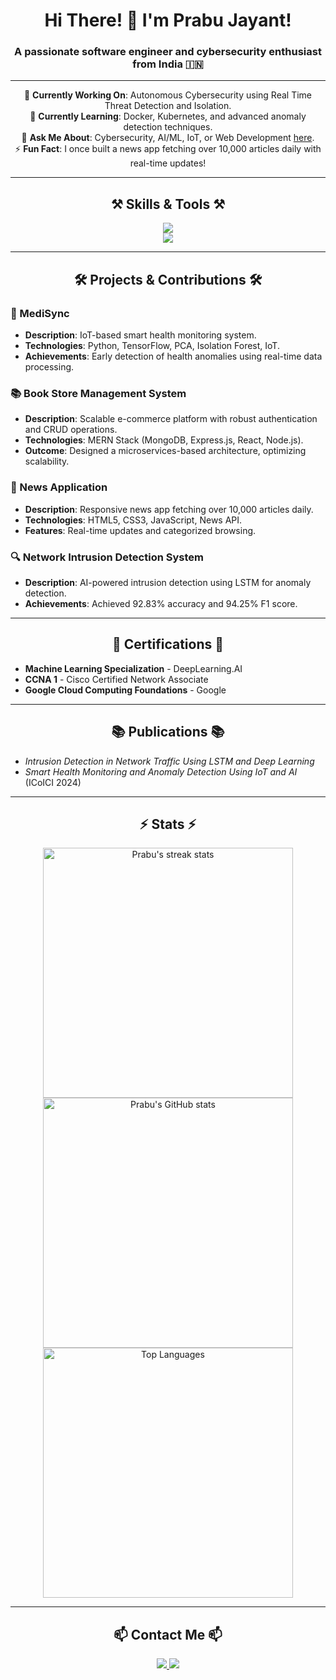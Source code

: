 <h1 align="center">
    Hi There! 👋 I'm Prabu Jayant!
</h1>

<h3 align="center">A passionate software engineer and cybersecurity enthusiast from India 🇮🇳</h3>

---

<div align="center">

🔭 **Currently Working On**: Autonomous Cybersecurity using Real Time Threat Detection and Isolation.  
🌱 **Currently Learning**: Docker, Kubernetes, and advanced anomaly detection techniques.  
💬 **Ask Me About**: Cybersecurity, AI/ML, IoT, or Web Development [here](mailto:prabu.jayant2022@gmail.com).  
⚡ **Fun Fact**: I once built a news app fetching over 10,000 articles daily with real-time updates!

</div>

---

<h2 align="center">⚒️ Skills & Tools ⚒️</h2>

<div align="center">
    <img src="https://skillicons.dev/icons?i=python,java,javascript,react,nodejs,flask,django,tensorflow,postgresql,mongodb,git,docker,kubernetes,linux,cpp" /><br>
    <img src="https://skillicons.dev/icons?i=html,css,bootstrap,vscode,figma" />
</div>

---

<h2 align="center">🛠️ Projects & Contributions 🛠️</h2>

### 🔐 MediSync
- **Description**: IoT-based smart health monitoring system.  
- **Technologies**: Python, TensorFlow, PCA, Isolation Forest, IoT.  
- **Achievements**: Early detection of health anomalies using real-time data processing.

### 📚 Book Store Management System
- **Description**: Scalable e-commerce platform with robust authentication and CRUD operations.  
- **Technologies**: MERN Stack (MongoDB, Express.js, React, Node.js).  
- **Outcome**: Designed a microservices-based architecture, optimizing scalability.

### 📰 News Application
- **Description**: Responsive news app fetching over 10,000 articles daily.  
- **Technologies**: HTML5, CSS3, JavaScript, News API.  
- **Features**: Real-time updates and categorized browsing.

### 🔍 Network Intrusion Detection System
- **Description**: AI-powered intrusion detection using LSTM for anomaly detection.  
- **Achievements**: Achieved 92.83% accuracy and 94.25% F1 score.

---

<h2 align="center">📜 Certifications 📜</h2>

- **Machine Learning Specialization** - DeepLearning.AI  
- **CCNA 1** - Cisco Certified Network Associate  
- **Google Cloud Computing Foundations** - Google  

---

<h2 align="center">📚 Publications 📚</h2>

- *Intrusion Detection in Network Traffic Using LSTM and Deep Learning*  
- *Smart Health Monitoring and Anomaly Detection Using IoT and AI* (ICoICI 2024)  

---

<h2 align="center">⚡ Stats ⚡</h2>
<div align="center">
  <img width="400" src="https://github-readme-streak-stats.herokuapp.com/?user=prabujayant&theme=react" alt="Prabu's streak stats"/>
  <img width="400" src="https://github-readme-stats.vercel.app/api?username=prabujayant&show_icons=true&theme=react" alt="Prabu's GitHub stats"/>
  <br/>
  <img width="400" src="https://github-readme-stats.vercel.app/api/top-langs/?username=prabujayant&layout=compact&theme=react" alt="Top Languages"/>
</div>

---

<h2 align="center">📫 Contact Me 📫</h2>

<div align="center">
  <a href="mailto:prabu.jayant2022@gmail.com">
    <img src="https://img.shields.io/badge/Gmail-D14836?style=for-the-badge&logo=gmail&logoColor=white" />
  </a>
  <a href="https://www.linkedin.com/in/prabu-jayant-6b316b251" target="_blank">
    <img src="https://img.shields.io/badge/LinkedIn-0077B5?style=for-the-badge&logo=linkedin&logoColor=white" />
  </a>
</div>
